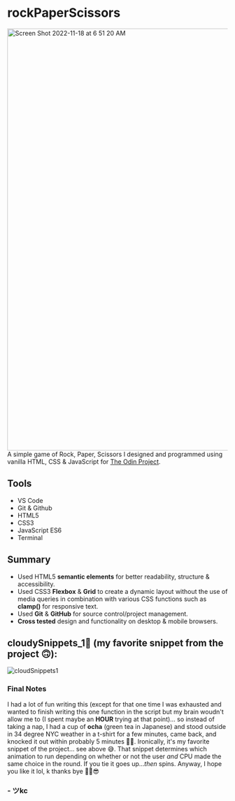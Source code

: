 # rockPaperScissors
<img width="965" alt="Screen Shot 2022-11-18 at 6 51 20 AM" src="https://user-images.githubusercontent.com/90482169/202699133-aa820f62-adee-4503-9f27-6a91c9bb6a57.png">
A simple game of Rock, Paper, Scissors I designed and programmed using vanilla HTML, CSS & JavaScript for <a href="https://www.theodinproject.com/lessons/foundations-rock-paper-scissors" target="_blank">The Odin Project</a>.

## Tools
* VS Code
* Git & Github
* HTML5
* CSS3 
* JavaScript ES6
* Terminal

## Summary
* Used HTML5 **semantic elements** for better readability, structure & accessibility.
* Used CSS3 **Flexbox** & **Grid** to create a dynamic layout without the use of media queries in combination with various CSS functions such as **clamp()** for responsive text.
* Used **Git** & **GitHub** for source control/project management. 
* **Cross tested** design and functionality on desktop & mobile browsers.

## cloudySnippets_1💭 (my favorite snippet from the project 🙃):
![cloudSnippets1](https://user-images.githubusercontent.com/90482169/202843102-b52debe7-2e26-449d-9466-c04f23d6cc8a.png)

### Final Notes

I had a lot of fun writing this (except for that one time I was exhausted and wanted to finish writing this one function in the script but my brain woudn't allow me to (I spent maybe an **HOUR** trying at that point)… so instead of taking a nap, I had a cup of **ocha** (green tea in Japanese) and stood outside in 34 degree NYC weather in a t-shirt for a few minutes, came back, and knocked it out within probably 5 minutes 🥊😎. Ironically, it's my favorite snippet of the project… see above 😅. That snippet determines which animation to run depending on whether or not the user *and* CPU made the same choice in the round. If you tie it goes up…*then* spins. Anyway, I hope you like it lol, k thanks bye ✌🏽😎

### - ツkc
